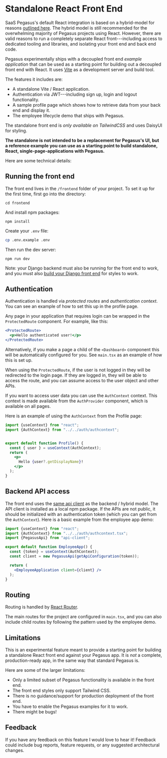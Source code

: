Standalone React Front End
==========================

SaaS Pegasus's default React integration is based on a hybrid-model for reasons
[outlined here](https://www.saaspegasus.com/guides/modern-javascript-for-django-developers/client-server-architectures/#enter-the-hybrid-architecture).
The hybrid model is still recommended for the overwhelming majority of Pegasus projects using React.
However, there are valid reasons to run a completely separate React front---including access to dedicated tooling and libraries,
and isolating your front end and back end code.

Pegasus experimentally ships with a decoupled front end *example application* that can be used as a starting point for building
out a decoupled front end with React.
It uses [Vite](https://vitejs.dev/) as a development server and build tool.

The features it includes are:

- A standalone Vite / React application.
- Authentication via JWT---including sign up, login and logout functionality.
- A sample profile page which shows how to retrieve data from your back end and display it.
- The employee lifecycle demo that ships with Pegasus.

The standalone front end is *only available on TailwindCSS* and uses DaisyUI for styling.

**The standalone is not intended to be a replacement for Pegasus's UI, but a reference example you can use
as a starting point to build standalone, React, single-page-applications with Pegasus.**

Here are some technical details:

## Running the front end

The front end lives in the `/frontend` folder of your project.
To set it up for the first time, first go into the directory:

```
cd frontend
```

And install npm packages:

```
npm install
```

Create your `.env` file:

```bash
cp .env.example .env
```

Then run the dev server:

```
npm run dev
```

Note: your Django backend must also be running for the front end to work,
and you must also [build your Django front end](front-end.md) for styles to work.

## Authentication

Authentication is handled via *protected routes* and *authentication context*.
You can see an example of how to set this up in the profile page.

Any page in your application that requires login can be wrapped in the `ProtectedRoute` component.
For example, like this:

```jsx
<ProtectedRoute>
  <p>Hello authenticated user!</p>
</ProtectedRoute>
```

Alternatively, if you make a page a child of the `<Dashboard>` component this will be automatically configured for you.
See `main.tsx` as an example of how this is set up.

When using the `ProtectedRoute`, if the user is not logged in they will be redirected to the login page.
If they are logged in, they will be able to access the route, and you can assume access
to the user object and other APIs.

If you want to access user data you can use the `AuthContext` context.
This context is made available from the `AuthProvider` component, which is available on all pages.

Here is an example of using the `AuthContext` from the Profile page:

```jsx
import {useContext} from "react";
import {AuthContext} from "../../auth/authcontext";


export default function Profile() {
  const { user } = useContext(AuthContext);
  return (
    <p>
      Hello {user?.getDisplayName}!
    </p>
  );
}
```

## Backend API access

The front end uses the [same api client](apis.md#api-clients) as the backend / hybrid model.
The API client is installed as a local npm package.
If the APIs are not public, it should be initialized with an authentication token (which you can get from the `AuthContext`).
Here is a basic example from the employee app demo:

```jsx
import {useContext} from "react";
import {AuthContext} from "../../auth/authcontext.tsx";
import {PegasusApi} from "api-client";

export default function EmployeeApp() {
  const {token} = useContext(AuthContext);
  const client = new PegasusApi(getApiConfiguration(token));

  return (
    <EmployeeApplication client={client} />
  );
}
```

## Routing

Routing is handled by [React Router](https://reactrouter.com/en/main).

The main routes for the project are configured in `main.tsx`, and you can also include child routes
by following the pattern used by the employee demo.

## Limitations

This is an experimental feature meant to provide a starting point for building a standalone React front end against your Pegasus app.
It is *not* a complete, production-ready app, in the same way that standard Pegasus is.

Here are some of the larger limitations:

- Only a limited subset of Pegasus functionality is available in the front end.
- The front end styles only support Tailwind CSS.
- There is no guidance/support for production deployment of the front end.
- You have to enable the Pegasus examples for it to work.
- There might be bugs!

## Feedback

If you have any feedback on this feature I would love to hear it!
Feedback could include bug reports, feature requests, or any suggested architectural changes. 
